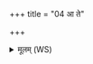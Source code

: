 +++
title = "04 आ ते"

+++
<details><summary>मूलम् (WS)</summary>

आ ते पदं पदेनादिष्या ते मनसा मनः ॥  
प्रत्यञ्चमग्रभं त्वाश्वमिवाश्वाभिधान्या ॥ ॥ ४ ॥
</details>